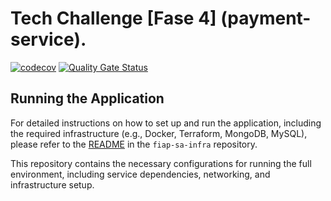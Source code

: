 # Tech Challenge [Fase 4] (payment-service).

[![codecov](https://codecov.io/gh/KauanCarvalho/fiap-sa-payment-service/graph/badge.svg?token=DPE17SKG4T)](https://codecov.io/gh/KauanCarvalho/fiap-sa-payment-service)
[![Quality Gate Status](https://sonarcloud.io/api/project_badges/measure?project=KauanCarvalho_fiap-sa-payment-service&metric=alert_status&token=51c78122b1ce854178a3b2369ccb80e81b19dec6)](https://sonarcloud.io/summary/new_code?id=KauanCarvalho_fiap-sa-payment-service)

## Running the Application

For detailed instructions on how to set up and run the application, including the required infrastructure (e.g., Docker, Terraform, MongoDB, MySQL), please refer to the [README](https://github.com/KauanCarvalho/fiap-sa-infra) in the `fiap-sa-infra` repository.

This repository contains the necessary configurations for running the full environment, including service dependencies, networking, and infrastructure setup.

